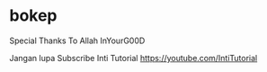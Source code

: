 # bokep
Special Thanks To
Allah
InYourG00D

Jangan lupa Subscribe Inti Tutorial 
https://youtube.com/IntiTutorial
